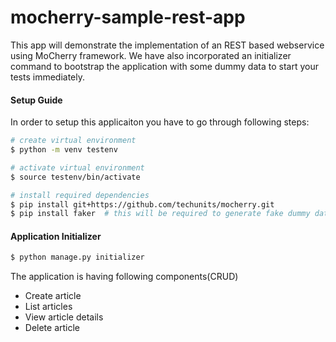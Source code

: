 
# mocherry-sample-rest-app
This app will demonstrate the implementation of an REST based webservice using MoCherry framework. We have also incorporated an initializer command to bootstrap the application with some dummy data to start your tests immediately.

#### Setup Guide
In order to setup this applicaiton you have to go through following steps:
```sh
# create virtual environment
$ python -m venv testenv

# activate virtual environment
$ source testenv/bin/activate

# install required dependencies
$ pip install git+https://github.com/techunits/mocherry.git
$ pip install faker  # this will be required to generate fake dummy data for initializer
```

#### Application Initializer
```sh
$ python manage.py initializer
```

The application is having following components(CRUD)

 - Create article
 - List articles
 - View article details
 - Delete article
